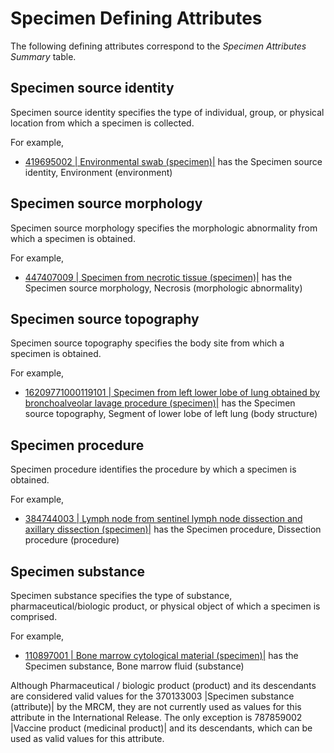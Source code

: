 # Specimen Defining Attributes

The following defining attributes correspond to the  _Specimen Attributes Summary_ table.

## Specimen source identity

Specimen source identity specifies the type of individual, group, or physical location from which a specimen is collected.

For example, 

* [ 419695002 | Environmental swab (specimen)|](http://snomed.info/id/419695002 "419695002 | Environmental swab \(specimen\) |") has the Specimen source identity, Environment (environment)

## Specimen source morphology

Specimen source morphology specifies the morphologic abnormality from which a specimen is obtained.

For example, 

* [ 447407009 | Specimen from necrotic tissue (specimen)|](http://snomed.info/id/447407009 "447407009 | Specimen from necrotic tissue \(specimen\) |") has the Specimen source morphology, Necrosis (morphologic abnormality)

## Specimen source topography

Specimen source topography specifies the body site from which a specimen is obtained.

For example, 

* [ 16209771000119101 | Specimen from left lower lobe of lung obtained by bronchoalveolar lavage procedure (specimen)|](http://snomed.info/id/16209771000119101 "16209771000119101 | Specimen from left lower lobe of lung obtained by bronchoalveolar lavage procedure \(specimen\) |") has the Specimen source topography, Segment of lower lobe of left lung (body structure)

## Specimen procedure

Specimen procedure identifies the procedure by which a specimen is obtained.

For example, 

* [ 384744003 | Lymph node from sentinel lymph node dissection and axillary dissection (specimen)|](http://snomed.info/id/384744003 "384744003 | Lymph node from sentinel lymph node dissection and axillary dissection \(specimen\) |") has the Specimen procedure, Dissection procedure (procedure)

## Specimen substance

Specimen substance specifies the type of substance, pharmaceutical/biologic product, or physical object of which a specimen is comprised.

For example, 

* [ 110897001 | Bone marrow cytological material (specimen)|](http://snomed.info/id/110897001 "110897001 | Bone marrow cytological material \(specimen\) |") has the Specimen substance, Bone marrow fluid (substance)

Although Pharmaceutical / biologic product (product) and its descendants are considered valid values for the 370133003 |Specimen substance (attribute)| by the MRCM, they are not currently used as values for this attribute in the International Release. The only exception is 787859002 |Vaccine product (medicinal product)| and its descendants, which can be used as valid values for this attribute.

  

